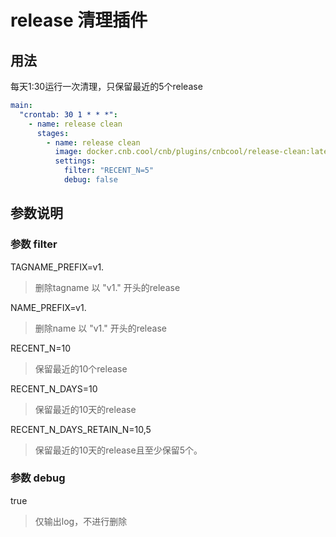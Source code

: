 # release 清理插件

## 用法

每天1:30运行一次清理，只保留最近的5个release

```yaml
main:
  "crontab: 30 1 * * *":
    - name: release clean
      stages:
        - name: release clean
          image: docker.cnb.cool/cnb/plugins/cnbcool/release-clean:latest
          settings:
            filter: "RECENT_N=5"
            debug: false
```

## 参数说明

### 参数 filter

TAGNAME_PREFIX=v1.

> 删除tagname 以 "v1." 开头的release

NAME_PREFIX=v1.

> 删除name 以 "v1." 开头的release

RECENT_N=10

> 保留最近的10个release

RECENT_N_DAYS=10

> 保留最近的10天的release

RECENT_N_DAYS_RETAIN_N=10,5

> 保留最近的10天的release且至少保留5个。

### 参数 debug

true

> 仅输出log，不进行删除
